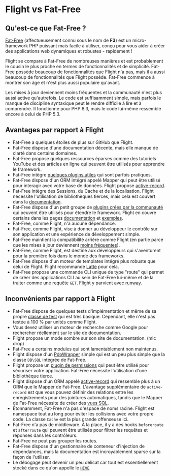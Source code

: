 # Flight vs Fat-Free

## Qu'est-ce que Fat-Free ?
[Fat-Free](https://fatfreeframework.com) (affectueusement connu sous le nom de **F3**) est un micro-framework PHP puissant mais facile à utiliser, conçu pour vous aider à créer des applications web dynamiques et robustes - rapidement !

Flight se compare à Fat-Free de nombreuses manières et est probablement le cousin le plus proche en termes de fonctionnalités et de simplicité. Fat-Free possède
beaucoup de fonctionnalités que Flight n'a pas, mais il a aussi beaucoup de fonctionnalités que Flight possède. Fat-Free commence à montrer son âge
et n'est plus aussi populaire qu'avant.

Les mises à jour deviennent moins fréquentes et la communauté n'est plus aussi active qu'autrefois. Le code est suffisamment simple, mais parfois le manque de
discipline syntaxique peut le rendre difficile à lire et à comprendre. Il fonctionne pour PHP 8.3, mais le code lui-même ressemble encore à celui de
PHP 5.3.

## Avantages par rapport à Flight

- Fat-Free a quelques étoiles de plus sur GitHub que Flight.
- Fat-Free dispose d'une documentation décente, mais elle manque de clarté dans certains domaines.
- Fat-Free propose quelques ressources éparses comme des tutoriels YouTube et des articles en ligne qui peuvent être utilisés pour apprendre le framework.
- Fat-Free intègre [quelques plugins utiles](https://fatfreeframework.com/3.8/api-reference) qui sont parfois pratiques.
- Fat-Free dispose d'un ORM intégré appelé Mapper qui peut être utilisé pour interagir avec votre base de données. Flight propose [active-record](/awesome-plugins/active-record).
- Fat-Free intègre des Sessions, du Cache et de la localisation. Flight nécessite l'utilisation de bibliothèques tierces, mais cela est couvert dans la [documentation](/awesome-plugins).
- Fat-Free dispose d'un petit groupe de [plugins créés par la communauté](https://fatfreeframework.com/3.8/development#Community) qui peuvent être utilisés pour étendre le framework. Flight en couvre certains dans les pages [documentation](/awesome-plugins) et [exemples](/examples).
- Fat-Free, comme Flight, n'a aucune dépendance.
- Fat-Free, comme Flight, vise à donner au développeur le contrôle sur son application et une expérience de développement simple.
- Fat-Free maintient la compatibilité arrière comme Flight (en partie parce que les mises à jour deviennent [moins fréquentes](https://github.com/bcosca/fatfree/releases)).
- Fat-Free, comme Flight, est destiné aux développeurs qui s'aventurent pour la première fois dans le monde des frameworks.
- Fat-Free dispose d'un moteur de templates intégré plus robuste que celui de Flight. Flight recommande [Latte](/awesome-plugins/latte) pour cela.
- Fat-Free propose une commande CLI unique de type "route" qui permet de créer des applications CLI au sein de Fat-Free lui-même et de la traiter comme une requête `GET`. Flight y parvient avec [runway](/awesome-plugins/runway).

## Inconvénients par rapport à Flight

- Fat-Free dispose de quelques tests d'implémentation et même de sa propre [classe de test](https://fatfreeframework.com/3.8/test) qui est très basique. Cependant,
  elle n'est pas testée à 100 % par unités comme Flight.
- Vous devez utiliser un moteur de recherche comme Google pour rechercher réellement sur le site de documentation.
- Flight propose un mode sombre sur son site de documentation. (mic drop)
- Fat-Free a certains modules qui sont lamentablement non maintenus.
- Flight dispose d'un [PdoWrapper](/learn/pdo-wrapper) simple qui est un peu plus simple que la classe `DB\SQL` intégrée de Fat-Free.
- Flight propose un [plugin de permissions](/awesome-plugins/permissions) qui peut être utilisé pour sécuriser votre application. Fat-Free nécessite l'utilisation d'une
  bibliothèque tierce.
- Flight dispose d'un ORM appelé [active-record](/awesome-plugins/active-record) qui ressemble plus à un ORM que le Mapper de Fat-Free.
  L'avantage supplémentaire de `active-record` est que vous pouvez définir des relations entre les enregistrements pour des jointures automatiques, tandis que le Mapper de Fat-Free
  nécessite de créer des [vues SQL](https://fatfreeframework.com/3.8/databases#ProsandCons).
- Étonnamment, Fat-Free n'a pas d'espace de noms racine. Flight est namespace tout au long pour éviter les collisions avec votre propre code.
  La classe `Cache` est la plus grande offenseuse ici.
- Fat-Free n'a pas de middleware. À la place, il y a des hooks `beforeroute` et `afterroute` qui peuvent être utilisés pour filtrer les requêtes et réponses dans les contrôleurs.
- Fat-Free ne peut pas grouper les routes.
- Fat-Free dispose d'un gestionnaire de conteneur d'injection de dépendances, mais la documentation est incroyablement sparse sur la façon de l'utiliser.
- Le débogage peut devenir un peu délicat car tout est essentiellement stocké dans ce qu'on appelle le [`HIVE`](https://fatfreeframework.com/3.8/quick-reference)